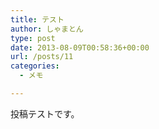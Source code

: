 ```yaml
---
title: テスト
author: しゃまとん
type: post
date: 2013-08-09T00:58:36+00:00
url: /posts/11
categories:
  - メモ

---
```

投稿テストです。